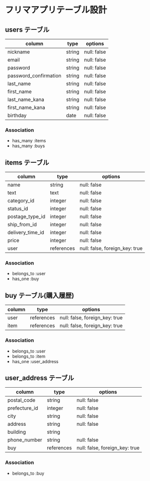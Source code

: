 # フリマアプリテーブル設計


## users テーブル

|  column              |  type  |  options    |
|----------------------|--------|-------------|
|nickname              |string  | null: false |
|email                 |string  | null: false |
|password              |string  | null: false |
|password_confirmation |string  | null: false |
|last_name             |string  | null: false |
|first_name            |string  | null: false |
|last_name_kana        |string  | null: false | 
|first_name_kana       |string  | null: false |
|birthday              |date    | null: false |


### Association
- has_many :items
- has_many :buys


## items テーブル

|  column          |  type      |  options                       |
|------------------|------------|--------------------------------|
| name             | string     | null: false                    |
| text             | text       | null: false                    |
| category_id      | integer    | null: false                    |
| status_id        | integer    | null: false                    |
| postage_type_id  | integer    | null: false                    |
| ship_from_id     | integer    | null: false                    |
| delivery_time_id | integer    | null: false                    |
| price            | integer    | null: false                    |
| user             | references | null: false, foreign_key: true |



### Association
- belongs_to :user
- has_one :buy


## buy テーブル(購入履歴)

|  column   |  type      |  options                       |
|-----------|------------|--------------------------------|
| user      | references | null: false, foreign_key: true |
| item      | references | null: false, foreign_key: true |


### Association
- belongs_to :user
- belongs_to :item
- has_one :user_address


## user_address テーブル


|  column        |  type      |  options                       |
|----------------|------------|--------------------------------|
| postal_code    | string     | null: false                    |
| prefecture_id  | integer    | null: false                    |
| city           | string     | null: false                    |
| address        | string     | null: false                    |
| building       | string     |                                |
| phone_number   | string     | null: false                    |
| buy            | references | null: false, foreign_key: true |


### Association
- belongs_to :buy